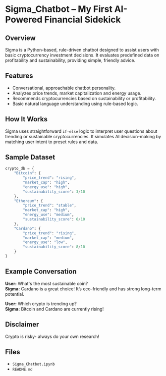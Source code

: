 # Sigma_Chatbot – My First AI-Powered Financial Sidekick

## Overview
Sigma is a Python-based, rule-driven chatbot designed to assist users with basic cryptocurrency investment decisions. It evaluates predefined data on profitability and sustainability, providing simple, friendly advice.

## Features
- Conversational, approachable chatbot personality.
- Analyzes price trends, market capitalization and energy usage.
- Recommends cryptocurrencies based on sustainability or profitability.
- Basic natural language understanding using rule-based logic.

## How It Works
Sigma uses straightforward `if-else` logic to interpret user questions about trending or sustainable cryptocurrencies. It simulates AI decision-making by matching user intent to preset rules and data.

## Sample Dataset

```python
crypto_db = {
    "Bitcoin": {
        "price_trend": "rising",
        "market_cap": "high",
        "energy_use": "high",
        "sustainability_score": 3/10
    },
    "Ethereum": {
        "price_trend": "stable",
        "market_cap": "high",
        "energy_use": "medium",
        "sustainability_score": 6/10
    },
    "Cardano": {
        "price_trend": "rising",
        "market_cap": "medium",
        "energy_use": "low",
        "sustainability_score": 8/10
    }
}
```

## Example Conversation

**User:** What's the most sustainable coin?  
**Sigma:** Cardano is a great choice! It’s eco-friendly and has strong long-term potential.

**User:** Which crypto is trending up?  
**Sigma:** Bitcoin and Cardano are currently rising!

## Disclaimer
Crypto is risky- always do your own research!

## Files
- `Sigma_Chatbot.ipynb`
- `README.md`